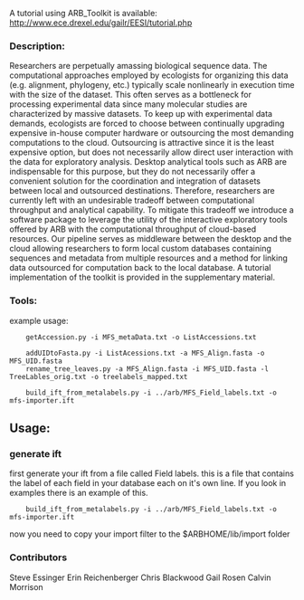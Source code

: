 A tutorial using ARB\_Toolkit is available:
http://www.ece.drexel.edu/gailr/EESI/tutorial.php

### Description: ###
Researchers are perpetually amassing biological sequence data. The
computational approaches employed by ecologists for organizing this data (e.g.
alignment, phylogeny, etc.) typically scale nonlinearly in execution time with
the size of the dataset. This often serves as a bottleneck for processing
experimental data since many molecular studies are characterized by massive
datasets. To keep up with experimental data demands, ecologists are forced to
choose between continually upgrading expensive in-house computer hardware or
outsourcing the most demanding computations to the cloud. Outsourcing is
attractive since it is the least expensive option, but does not necessarily
allow direct user interaction with the data for exploratory analysis. Desktop
analytical tools such as ARB are indispensable for this purpose, but they do
not necessarily offer a convenient solution for the coordination and
integration of datasets between local and outsourced destinations. Therefore,
researchers are currently left with an undesirable tradeoff between
computational throughput and analytical capability. To mitigate this tradeoff
we introduce a software package to leverage the utility of the interactive
exploratory tools offered by ARB with the computational throughput of
cloud-based resources. Our pipeline serves as middleware between the desktop
and the cloud allowing researchers to form local custom databases containing
sequences and metadata from multiple resources and a method for linking data
outsourced for computation back to the local database. A tutorial
implementation of the toolkit is provided in the supplementary material.

### Tools: ###

example usage:

		getAccession.py -i MFS_metaData.txt -o ListAccessions.txt

		addUIDtoFasta.py -i ListAcessions.txt -a MFS_Align.fasta -o MFS_UID.fasta
		rename_tree_leaves.py -a MFS_Align.fasta -i MFS_UID.fasta -l TreeLables_orig.txt -o treelabels_mapped.txt

		build_ift_from_metalabels.py -i ../arb/MFS_Field_labels.txt -o mfs-importer.ift

## Usage: ##

### generate ift ###

first generate your ift from a file called Field labels. this is a file that
contains the label of each field in your database each on it's own line. If
you look in examples there is an example of this.

		build_ift_from_metalabels.py -i ../arb/MFS_Field_labels.txt -o mfs-importer.ift
		
now you need to copy your import filter to the $ARBHOME/lib/import folder



### Contributors ###
Steve Essinger
Erin Reichenberger
Chris  Blackwood
Gail Rosen
Calvin Morrison
